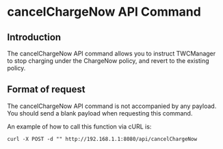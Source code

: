 # cancelChargeNow API Command

## Introduction

The cancelChargeNow API command allows you to instruct TWCManager to stop charging under the ChargeNow policy, and revert to the existing policy.

## Format of request

The cancelChargeNow API command is not accompanied by any payload. You should send a blank payload when requesting this command.

An example of how to call this function via cURL is:

```
curl -X POST -d "" http://192.168.1.1:8080/api/cancelChargeNow
```
